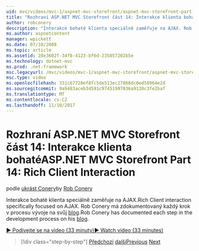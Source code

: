 ```yaml
---
uid: mvc/videos/mvc-1/aspnet-mvc-storefront/aspnet-mvc-storefront-part-14-rich-client-interaction
title: "Rozhraní ASP.NET MVC Storefront část 14: Interakce klienta bohaté | Microsoft Docs"
author: robconery
description: "Interakce bohaté klienta speciálně zaměřuje na AJAX. Rob Conery má popsané každého kroku v procesu vývoje v tomto blogu."
ms.author: aspnetcontent
manager: wpickett
ms.date: 07/10/2008
ms.topic: article
ms.assetid: 28e3602f-34f8-4123-bf6d-235857202b5e
ms.technology: dotnet-mvc
ms.prod: .net-framework
msc.legacyurl: /mvc/videos/mvc-1/aspnet-mvc-storefront/aspnet-mvc-storefront-part-14-rich-client-interaction
msc.type: video
ms.openlocfilehash: 331c67728ef8fc5de513ec27868dc0ed58964e2d
ms.sourcegitcommit: 9a9483aceb34591c97451997036a9120c3fe2baf
ms.translationtype: MT
ms.contentlocale: cs-CZ
ms.lasthandoff: 11/10/2017
---
```

<a name="aspnet-mvc-storefront-part-14-rich-client-interaction"></a><span data-ttu-id="694b4-104">Rozhraní ASP.NET MVC Storefront část 14: Interakce klienta bohaté</span><span class="sxs-lookup"><span data-stu-id="694b4-104">ASP.NET MVC Storefront Part 14: Rich Client Interaction</span></span>
====================
<span data-ttu-id="694b4-105">podle [ukrást Conery](https://github.com/robconery)</span><span class="sxs-lookup"><span data-stu-id="694b4-105">by [Rob Conery](https://github.com/robconery)</span></span>

<span data-ttu-id="694b4-106">Interakce bohaté klienta speciálně zaměřuje na AJAX.</span><span class="sxs-lookup"><span data-stu-id="694b4-106">Rich Client interaction specifically focused on AJAX.</span></span> <span data-ttu-id="694b4-107">Rob Conery má zdokumentovaný každý krok v procesu vývoje na svůj [blog](http://blog.wekeroad.com/mvc-storefront/mvcstore-part-14/).</span><span class="sxs-lookup"><span data-stu-id="694b4-107">Rob Conery has documented each step in the development process on his [blog](http://blog.wekeroad.com/mvc-storefront/mvcstore-part-14/).</span></span>

[<span data-ttu-id="694b4-108">&#9654; Podívejte se na video (33 minuty)</span><span class="sxs-lookup"><span data-stu-id="694b4-108">&#9654; Watch video (33 minutes)</span></span>](https://channel9.msdn.com/Blogs/ASP-NET-Site-Videos/aspnet-mvc-storefront-part-14-rich-client-interaction)

>[!div class="step-by-step"]
<span data-ttu-id="694b4-109">[Předchozí](aspnet-mvc-storefront-part-13-dependency-injection.md)
[další](aspnet-mvc-storefront-part-15-public-code-review.md)</span><span class="sxs-lookup"><span data-stu-id="694b4-109">[Previous](aspnet-mvc-storefront-part-13-dependency-injection.md)
[Next](aspnet-mvc-storefront-part-15-public-code-review.md)</span></span>
